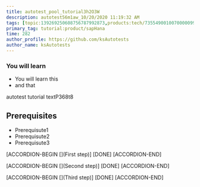 ```yaml
---
title: autotest_pool_tutorial3h2O3W
description: autotest56m1aw_10/20/2020 11:19:32 AM
tags: [topic:139269250608756787992873,products:tech/73554900100700000996,tutorial:experience/advanced]
primary_tag: tutorial:product/sapHana
time: 282
author_profile: https://github.com/ksAutotests
author_name: ksAutotests
---
```

### You will learn
- You will learn this
- and that

autotest tutorial textP368t8

## Prerequisites
- Prerequisute1
- Prerequisute2
- Prerequisute3

[ACCORDION-BEGIN [](First step)]
[DONE]
[ACCORDION-END]

[ACCORDION-BEGIN [](Second step)]
[DONE]
[ACCORDION-END]

[ACCORDION-BEGIN [](Third step)]
[DONE]
[ACCORDION-END]

